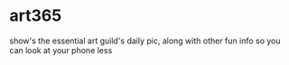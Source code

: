# art365
show's the essential art guild's daily pic, along with other fun info so you can look at your phone less
